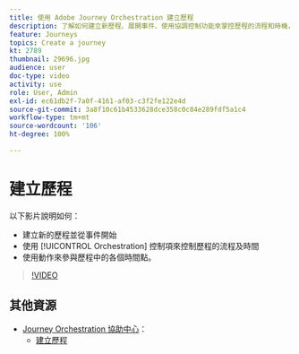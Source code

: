 ```yaml
---
title: 使用 Adobe Journey Orchestration 建立歷程
description: 了解如何建立新歷程、展開事件、使用協調控制功能來掌控歷程的流程和時機，以及如何使用動作來結合歷程中各節點。
feature: Journeys
topics: Create a journey
kt: 2789
thumbnail: 29696.jpg
audience: user
doc-type: video
activity: use
role: User, Admin
exl-id: ec61db2f-7a0f-4161-af03-c3f2fe122e4d
source-git-commit: 3a8f10c61b4533628dce358c0c84e289fdf5a1c4
workflow-type: tm+mt
source-wordcount: '106'
ht-degree: 100%

---
```


# 建立歷程

以下影片說明如何：

* 建立新的歷程並從事件開始
* 使用 [!UICONTROL Orchestration] 控制項來控制歷程的流程及時間
* 使用動作來參與歷程中的各個時間點。

>[!VIDEO](https://video.tv.adobe.com/v/29696?quality=12)

## 其他資源

* [Journey Orchestration 協助中心](https://docs.adobe.com/content/help/zh-Hant/journeys/using/journey-orchestration-home.html)：
   * [建立歷程](https://docs.adobe.com/content/help/zh-Hant/journeys/using/building-journeys/about-journey-building/journey.html)
